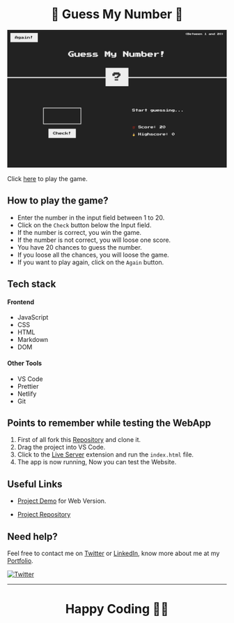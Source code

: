 <h1 align="center">🤔 Guess My Number 🤷</h1>

<p align="center">  
<img src="./hero.png"/>  
</p>

Click [here](https://guessmynumber-rajeev.netlify.app/) to play the game.

## How to play the game?

- Enter the number in the input field between 1 to 20.
- Click on the `Check` button below the Input field.
- If the number is correct, you win the game.
- If the number is not correct, you will loose one score.
- You have 20 chances to guess the number.
- If you loose all the chances, you will loose the game.
- If you want to play again, click on the `Again` button.

## Tech stack

#### Frontend

- JavaScript
- CSS
- HTML
- Markdown
- DOM

#### Other Tools

- VS Code
- Prettier
- Netlify
- Git

## Points to remember while testing the WebApp

1. First of all fork this [Repository](https://github.com/beRajeevKumar/Guess-My-Number.git) and clone it.
2. Drag the project into VS Code.
3. Click to the [Live Server](https://marketplace.visualstudio.com/items?itemName=ritwickdey.LiveServer) extension and run the `index.html` file.
4. The app is now running, Now you can test the Website.

## Useful Links

- [Project Demo](https://guessmynumber-rajeev.netlify.app/) for Web Version.

- [Project Repository](https://github.com/beRajeevKumar/Guess-My-Number.git)

## Need help?

Feel free to contact me on [Twitter](https://twitter.com/be_rajeevkumar) or [LinkedIn](https://www.linkedin.com/in/berajeevkumar/), know more about me at my [Portfolio](https://iamrajeev.me).

[![Twitter](https://img.shields.io/badge/Twitter-follow-blue.svg?logo=twitter&logoColor=white)](https://twitter.com/be_rajeevkumar)

<hr>

<h1 align=center>Happy Coding 👨‍💻</h1>
